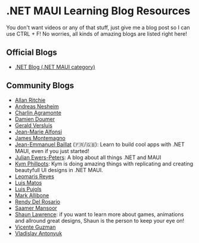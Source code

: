 # .NET MAUI Learning Blog Resources

You don't want videos or any of that stuff, just give me a blog post so I can use CTRL + F! No worries, all kinds of amazing blogs are listed right here!

## Official Blogs

* [.NET Blog (.NET MAUI category)](https://devblogs.microsoft.com/dotnet/category/maui/)

## Community Blogs

* [Allan Ritchie](https://www.allanritchie.com)
* [Andreas Nesheim](https://www.andreasnesheim.no/)
* [Charlin Agramonte](https://xamgirl.com/)
* [Damien Doumer](https://doumer.me/)
* [Gerald Versluis](https://blog.verslu.is)
* [Jean-Marie Alfonsi](https://www.sharpnado.com/)
* [James Montemagno](https://montemagno.com)
* [Jean-Emmanuel Baillat](https://www.mauicestclair.fr) (🇫🇷/🇬🇧): Learn to build cool apps with .NET MAUI, even if you just started!
* [Julian Ewers-Peters](https://blog.ewers-peters.de): A blog about all things .NET and MAUI
* [Kym Phillpots](https://kymphillpotts.com/): Kym is doing amazing things with replicating and creating beautyfull UI designs in .NET MAUI.
* [Leomaris Reyes](https://askxammy.com)
* [Luis Matos](https://www.luismts.com/)
* [Luis Pujols](https://www.pujolsluis.com/)
* [Mark Allibone](https://mallibone.com/)
* [Rendy Del Rosario](https://www.xamboy.com/)
* [Saamer Mansoor](https://prototypemakers.medium.com/)
* [Shaun Lawrence](https://blog.bijington.com): if you want to learn more about games, animations and allround great designs, Shaun is the person to keep your eye on!
* [Vicente Guzman](https://vicenteguzman.com/)
* [Vladislav Antonyuk](https://vladislavantonyuk.azurewebsites.net/)

